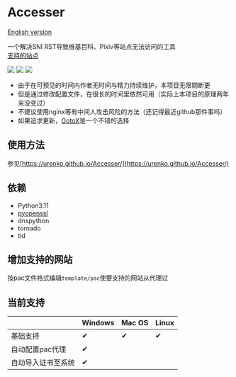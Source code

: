 # Accesser
[English version](README.en.md)

一个解决SNI RST导致维基百科、Pixiv等站点无法访问的工具  
[支持的站点](https://github.com/URenko/Accesser/wiki/目前支持的站点)

[![](https://img.shields.io/github/release/URenko/Accesser.svg)](https://github.com/URenko/Accesser/releases/latest)
[![](https://img.shields.io/github/downloads/URenko/Accesser/total.svg)](https://github.com/URenko/Accesser/releases/latest)
[![](https://img.shields.io/github/license/URenko/Accesser.svg)](https://github.com/URenko/Accesser/blob/master/LICENSE)

- 由于在可预见的时间内作者无时间与精力持续维护，本项目无限期断更
- 但是通过修改配置文件，在很长的时间里依然可用（实际上本项目的原理两年来没变过）
- 不建议使用nginx等有中间人攻击风险的方法（还记得最近github那件事吗）
- 如果追求更新，[GotoX](https://github.com/SeaHOH/GotoX/wiki/%E5%A6%82%E4%BD%95%E4%BD%BF%E7%94%A8%E4%BC%AA%E9%80%A0-SNI-%E7%9A%84%E5%8A%9F%E8%83%BD)是一个不错的选择

## 使用方法
参见[https://urenko.github.io/Accesser/](https://urenko.github.io/Accesser/)

## 依赖
- Python3.11
- [pyopenssl](https://pyopenssl.org/)
- dnspython
- tornado
- tld

## 增加支持的网站 
按pac文件格式编辑`template/pac`使要支持的网站从代理过  

## 当前支持
|                   |Windows|Mac OS|Linux|
|-------------------|-------|------|-----|
|基础支持            |  ✔  |  ✔  | ✔ |
|自动配置pac代理      |  ✔  |      |     |
|自动导入证书至系统   |  ✔  |      |     |
